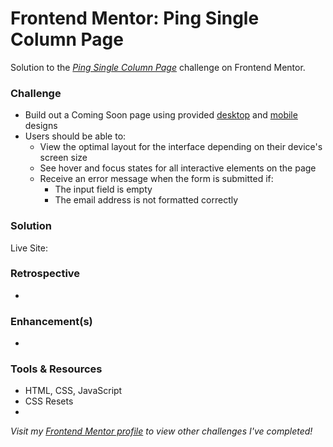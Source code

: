 # Frontend Mentor: Ping Single Column Page

Solution to the _[Ping Single Column Page](https://www.frontendmentor.io/challenges/ping-single-column-coming-soon-page-5cadd051fec04111f7b848da)_ challenge on Frontend Mentor.

### Challenge

- Build out a Coming Soon page using provided [desktop](/assets/design/desktop-design.jpg) and [mobile](/assets/design/mobile-design.jpg) designs
- Users should be able to:
  - View the optimal layout for the interface depending on their device's screen size
  - See hover and focus states for all interactive elements on the page
  - Receive an error message when the form is submitted if:
    - The input field is empty
    - The email address is not formatted correctly

### Solution

Live Site: []()

### Retrospective

-

### Enhancement(s)

-

### Tools & Resources

- HTML, CSS, JavaScript
- CSS Resets
- []()

_Visit my [Frontend Mentor profile](https://www.frontendmentor.io/profile/tinuola) to view other challenges I've completed!_
